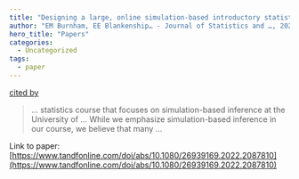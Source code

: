 ```yaml
---
title: "Designing a large, online simulation-based introductory statistics course"
author: "EM Burnham, EE Blankenship… - Journal of Statistics and …, 2023 - Taylor & Francis"
hero_title: "Papers"
categories:
  - Uncategorized
tags:
  - paper
---
```

[cited by](https://scholar.google.com/scholar?cites=2247425310749538569&as_sdt=5,36&sciodt=0,36&hl=en&num=20)

>… statistics course that focuses on simulation-based inference at the University of … While we emphasize simulation-based inference in our course, we believe that many …

Link to paper: [https://www.tandfonline.com/doi/abs/10.1080/26939169.2022.2087810](https://www.tandfonline.com/doi/abs/10.1080/26939169.2022.2087810)
